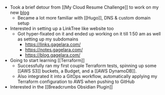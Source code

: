 - Took a brief detour from [[My Cloud Resume Challenge]]  to work on my new [blog](https://blog.gagelara.com)
	- Became a lot more familiar with [[Hugo]], DNS & custom domain setup 
- Interested in setting up a LinkTree like website too
	- Got hyper-fixated on it and ended up working on it till 1:50 am as well as setting up my subdomains 
		- https://links.gagelara.com/
		- https://notes.gagelara.com/
		- https://blog.gagelara.com/
- Going to start learning [[Terraform]] 
	- Successfully ran my first couple Terraform tests, spinning up some [[AWS S3]] buckets, a Budget, and a [[AWS DynamoDB]]. 
	- Also integrated it into a GitOps workflow, automatically applying my Terraform configuration to AWS when pushing to GitHub
- Interested in the [[Breadcrumbs Obsidian Plugin]]
